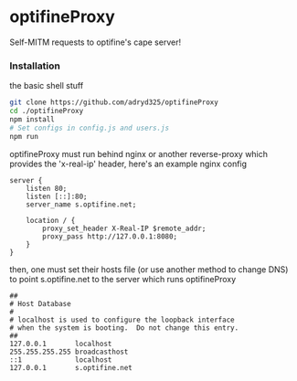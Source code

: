 # optifineProxy
Self-MITM requests to optifine's cape server!

### Installation
the basic shell stuff
```sh
git clone https://github.com/adryd325/optifineProxy
cd ./optifineProxy
npm install
# Set configs in config.js and users.js
npm run
```
optifineProxy must run behind nginx or another reverse-proxy which provides the 'x-real-ip' header,
here's an example nginx config
```
server {
    listen 80;
    listen [::]:80;
    server_name s.optifine.net;
    
    location / {
        proxy_set_header X-Real-IP $remote_addr;
        proxy_pass http://127.0.0.1:8080;
    }
}
```
then, one must set their hosts file (or use another method to change DNS) to point s.optifine.net to the server which runs optifineProxy
```
##
# Host Database
#
# localhost is used to configure the loopback interface
# when the system is booting.  Do not change this entry.
##
127.0.0.1	    localhost
255.255.255.255	broadcasthost
::1             localhost
127.0.0.1       s.optifine.net
```
